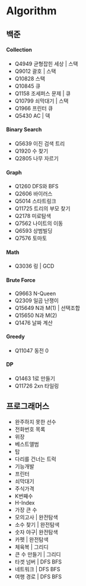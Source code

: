 # Algorithm
## 백준
#### Collection
<ul>
<li>Q4949 균형잡힌 세상 | 스택 </li>
<li>Q9012 괄호 | 스택 </li>
<li>Q10828 스택 </li>
<li>Q10845 큐 </li>
<li>Q1158 조세퍼스 문제 | 큐 </li>
<li>Q10799 쇠막대기 | 스택 </li>
<li>Q1966 프린터 큐 </li>
<li>Q5430 AC | 덱 </li>
</ul>

#### Binary Search 
<ul>
<li>Q5639 이진 검색 트리</li>
<li>Q1920 수 찾기</li>
<li>Q2805 나무 자르기</li>
</ul>

#### Graph
<ul>
<li>Q1260 DFS와 BFS</li>
<li>Q2606 바이러스</li>
<li>Q5014 스타트링크</li>
<li>Q11725 트리의 부모 찾기</li>
<li>Q2178 미로탐색</li>
<li>Q7562 나이트의 이동</li>
<li>Q6593 상범빌딩</li>
<li>Q7576 토마토</li>
</ul>

#### Math
<ul>
<li>Q3036 링 | GCD</li>
</ul>  

#### Brute Force
<ul>
<li>Q9663 N-Queen
<li>Q2309 일곱 난쟁이
<li>Q15649 N과 M(1) | 선택조합
<li>Q15650 N과 M(2)
<li>Q1476 날짜 계산 </li>
</ul>

#### Greedy
<ul>
<li>Q11047 동전 0 </li>
</ul>

#### DP
<ul>
<li>Q1463 1로 만들기</li>
<li>Q11726 2xn 타일링</li>
</ul>

## 프로그래머스
<ul>
<li>완주하지 못한 선수</li>
<li>전화번호 목록</li>
<li>위장</li>
<li>베스트앨범</li>
<li>탑</li>
<li>다리를 건너는 트럭</li>
<li>기능개발</li>
<li>프린터</li>
<li>쇠막대기</li>
<li>주식가격</li>
<li>K번째수</li>
<li>H-Index</li>
<li>가장 큰 수</li>
<li>모의고사 | 완전탐색 </li>
<li>소수 찾기 | 완전탐색 </li>
<li>숫자 야구| 완전탐색 </li>
<li>카펫 | 완전탐색 </li>
<li>체육복 | 그리디 </li>
<li>큰 수 만들기 | 그리디 </li>
<li>타겟 넘버 | DFS BFS </li>
<li>네트워크 | DFS BFS </li>
<li>여행 경로 | DFS BFS </li>
</ul>
